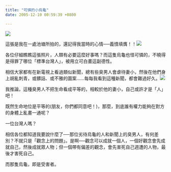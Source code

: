 ```yaml
---
title: "可憐的小烏龜"
date: 2005-12-10 00:59:39 +0800

---
```


![](/images/slum-area/229_0.jpg)


這張是我在一處池塘所拍的，還記得我當時的心情──義憤填膺！！![](/images/slum-area/230_m16.gif)



各位仔細瞧瞧這張照片，人類有必要這麼好事嗎？而這隻烏龜也怪可憐的，不曉得是得罪了哪位「標準台灣人」，被用立可白畫這副德性。



相信大家都有在新電視上看過類似新聞，總有些臭男人會虐待妻小，然後在他們身上胡亂刺青，或髒話、或不雅的圖案......每每我看到這種新聞，都會難過好久。![](/images/slum-area/231_m20.gif)



我推論，這種臭男人不把生命看成平等的，相較於他的妻小，自己或許才是「人」吧！



既然生命地位是平等的(朋友，你們都同意吧！)，那麼，到底誰有權力能夠在對方的身體上亂畫一通呢？





一位台灣人嗎？





相信各位都知道我要說什麼了──那位劣待烏龜的人和新聞上的臭男人，有何差別？不就只是「觀念上的問題」。是啊──觀念可以成就一個人，一個好觀念會先成就自己，然後成就眾人物；但一個帶有偏差的觀念，會先害死自己週遭的人物，最後才害死自己。



而那隻烏龜，即是受害者。


